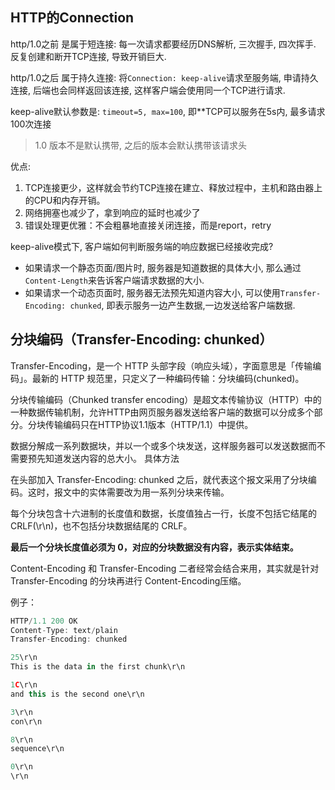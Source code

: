 ## HTTP的Connection

http/1.0之前 是属于短连接: 每一次请求都要经历DNS解析, 三次握手, 四次挥手. 反复创建和断开TCP连接, 导致开销巨大.

http/1.0之后 属于持久连接: 将`Connection: keep-alive`请求至服务端, 申请持久连接, 后端也会同样返回该连接, 这样客户端会使用同一个TCP进行请求.

keep-alive默认参数是: `timeout=5, max=100`, 即**TCP可以服务在5s内, 最多请求100次连接

> 1.0 版本不是默认携带, 之后的版本会默认携带该请求头

优点:
1. TCP连接更少，这样就会节约TCP连接在建立、释放过程中，主机和路由器上的CPU和内存开销。
2. 网络拥塞也减少了，拿到响应的延时也减少了
3. 错误处理更优雅：不会粗暴地直接关闭连接，而是report，retry

keep-alive模式下, 客户端如何判断服务端的响应数据已经接收完成?

- 如果请求一个静态页面/图片时, 服务器是知道数据的具体大小, 那么通过`Content-Length`来告诉客户端请求数据的大小.
- 如果请求一个动态页面时, 服务器无法预先知道内容大小, 可以使用`Transfer-Encoding: chunked`, 即表示服务一边产生数据,一边发送给客户端数据.

## 分块编码（Transfer-Encoding: chunked）

Transfer-Encoding，是一个 HTTP 头部字段（响应头域），字面意思是「传输编码」。最新的 HTTP 规范里，只定义了一种编码传输：分块编码(chunked)。

分块传输编码（Chunked transfer encoding）是超文本传输协议（HTTP）中的一种数据传输机制，允许HTTP由网页服务器发送给客户端的数据可以分成多个部分。分块传输编码只在HTTP协议1.1版本（HTTP/1.1）中提供。

数据分解成一系列数据块，并以一个或多个块发送，这样服务器可以发送数据而不需要预先知道发送内容的总大小。
具体方法

在头部加入 Transfer-Encoding: chunked 之后，就代表这个报文采用了分块编码。这时，报文中的实体需要改为用一系列分块来传输。

每个分块包含十六进制的长度值和数据，长度值独占一行，长度不包括它结尾的 CRLF(\r\n)，也不包括分块数据结尾的 CRLF。

**最后一个分块长度值必须为 0，对应的分块数据没有内容，表示实体结束。**

Content-Encoding 和 Transfer-Encoding 二者经常会结合来用，其实就是针对 Transfer-Encoding 的分块再进行 Content-Encoding压缩。

例子：
```js
HTTP/1.1 200 OK
Content-Type: text/plain
Transfer-Encoding: chunked

25\r\n
This is the data in the first chunk\r\n

1C\r\n
and this is the second one\r\n

3\r\n
con\r\n

8\r\n
sequence\r\n

0\r\n
\r\n
```